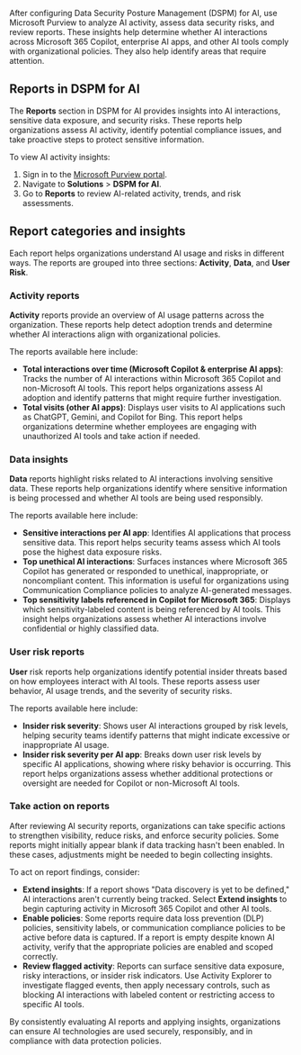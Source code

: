 After configuring Data Security Posture Management (DSPM) for AI, use Microsoft Purview to analyze AI activity, assess data security risks, and review reports. These insights help determine whether AI interactions across Microsoft 365 Copilot, enterprise AI apps, and other AI tools comply with organizational policies. They also help identify areas that require attention.

## Reports in DSPM for AI

The **Reports** section in DSPM for AI provides insights into AI interactions, sensitive data exposure, and security risks. These reports help organizations assess AI activity, identify potential compliance issues, and take proactive steps to protect sensitive information.

To view AI activity insights:

1. Sign in to the [Microsoft Purview portal](https://purview.microsoft.com/?azure-portal=true).
1. Navigate to **Solutions** > **DSPM for AI**.
1. Go to **Reports** to review AI-related activity, trends, and risk assessments.

## Report categories and insights

Each report helps organizations understand AI usage and risks in different ways. The reports are grouped into three sections: **Activity**, **Data**, and **User Risk**.

### Activity reports

**Activity** reports provide an overview of AI usage patterns across the organization. These reports help detect adoption trends and determine whether AI interactions align with organizational policies.

The reports available here include:

- **Total interactions over time (Microsoft Copilot & enterprise AI apps)**: Tracks the number of AI interactions within Microsoft 365 Copilot and non-Microsoft AI tools. This report helps organizations assess AI adoption and identify patterns that might require further investigation.
- **Total visits (other AI apps)**:  Displays user visits to AI applications such as ChatGPT, Gemini, and Copilot for Bing. This report helps organizations determine whether employees are engaging with unauthorized AI tools and take action if needed.

### Data insights

**Data** reports highlight risks related to AI interactions involving sensitive data. These reports help organizations identify where sensitive information is being processed and whether AI tools are being used responsibly.

The reports available here include:

- **Sensitive interactions per AI app**: Identifies AI applications that process sensitive data. This report helps security teams assess which AI tools pose the highest data exposure risks.
- **Top unethical AI interactions**: Surfaces instances where Microsoft 365 Copilot has generated or responded to unethical, inappropriate, or noncompliant content. This information is useful for organizations using Communication Compliance policies to analyze AI-generated messages.
- **Top sensitivity labels referenced in Copilot for Microsoft 365**: Displays which sensitivity-labeled content is being referenced by AI tools. This insight helps organizations assess whether AI interactions involve confidential or highly classified data.

### User risk reports

**User** risk reports help organizations identify potential insider threats based on how employees interact with AI tools. These reports assess user behavior, AI usage trends, and the severity of security risks.

The reports available here include:

- **Insider risk severity**: Shows user AI interactions grouped by risk levels, helping security teams identify patterns that might indicate excessive or inappropriate AI usage.
- **Insider risk severity per AI app**: Breaks down user risk levels by specific AI applications, showing where risky behavior is occurring. This report helps organizations assess whether additional protections or oversight are needed for Copilot or non-Microsoft AI tools.

### Take action on reports

After reviewing AI security reports, organizations can take specific actions to strengthen visibility, reduce risks, and enforce security policies. Some reports might initially appear blank if data tracking hasn't been enabled. In these cases, adjustments might be needed to begin collecting insights.

To act on report findings, consider:

- **Extend insights**: If a report shows "Data discovery is yet to be defined," AI interactions aren't currently being tracked. Select **Extend insights** to begin capturing activity in Microsoft 365 Copilot and other AI tools.
- **Enable policies**: Some reports require data loss prevention (DLP) policies, sensitivity labels, or communication compliance policies to be active before data is captured. If a report is empty despite known AI activity, verify that the appropriate policies are enabled and scoped correctly.
- **Review flagged activity**: Reports can surface sensitive data exposure, risky interactions, or insider risk indicators. Use Activity Explorer to investigate flagged events, then apply necessary controls, such as blocking AI interactions with labeled content or restricting access to specific AI tools.

By consistently evaluating AI reports and applying insights, organizations can ensure AI technologies are used securely, responsibly, and in compliance with data protection policies.
